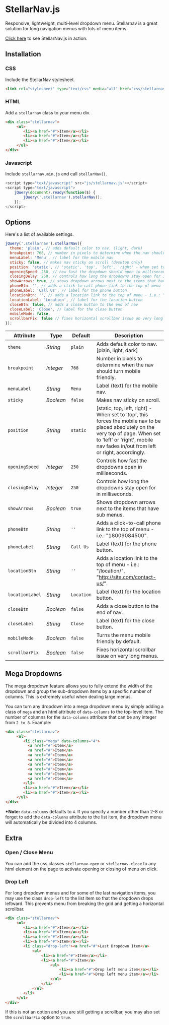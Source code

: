 <!-- pagetitle:StellarNav Menu System -->
<!-- layout:page.php -->

# StellarNav.js
Responsive, lightweight, multi-level dropdown menu. Stellarnav is a great solution for long navigation menus with lots of menu items.

<a href="http://vinnymoreira.com/stellarnav-js-demo/">Click here</a> to see StellarNav.js in action.

## Installation

### CSS
Include the StellarNav stylesheet.
```html
<link rel="stylesheet" type="text/css" media="all" href="css/stellarnav.min.css">
```
### HTML
Add a `stellarnav` class to your menu div.
```html
<div class="stellarnav">
     <ul>
        <li><a href="#">Item</a></li>
        <li><a href="#">Item</a></li>
        <li><a href="#">Item</a></li>
     </ul>
</div>
```

### Javascript
Include `stellarnav.min.js` and call `stellarNav()`.
```javascript
<script type="text/javascript" src="js/stellarnav.js"></script>
<script type="text/javascript">
	jQuery(document).ready(function($) {
		jQuery('.stellarnav').stellarNav();
	});
</script>
```
## Options

Here's a list of available settings.

```javascript
jQuery('.stellarnav').stellarNav({
  theme: 'plain', // adds default color to nav. (light, dark)
  breakpoint: 768, // number in pixels to determine when the nav should turn mobile friendly
  menuLabel: 'Menu', // label for the mobile nav
  sticky: false, // makes nav sticky on scroll (desktop only)
  position: 'static', // 'static', 'top', 'left', 'right' - when set to 'top', this forces the mobile nav to be placed absolutely on the very top of page
  openingSpeed: 250, // how fast the dropdown should open in milliseconds
  closingDelay: 250, // controls how long the dropdowns stay open for in milliseconds
  showArrows: true, // shows dropdown arrows next to the items that have sub menus
  phoneBtn: '', // adds a click-to-call phone link to the top of menu - i.e.: "18009084500"
  phoneLabel: 'Call Us', // label for the phone button
  locationBtn: '', // adds a location link to the top of menu - i.e.: "/location/", "http://site.com/contact-us/"
  locationLabel: 'Location', // label for the location button
  closeBtn: false, // adds a close button to the end of nav
  closeLabel: 'Close', // label for the close button
  mobileMode: false,
  scrollbarFix: false // fixes horizontal scrollbar issue on very long navs
});
```

Attribute			| Type				| Default		| Description
---						| ---					| ---				| ---
`theme`		| *String*		| `plain`		| Adds default color to nav. [plain, light, dark]
`breakpoint`	| *Integer*		| `768`		| Number in pixels to determine when the nav should turn mobile friendly.
`menuLabel`	| *String*		| `Menu`		| Label (text) for the mobile nav.
`sticky`	| *Boolean*		| `false`		| Makes nav sticky on scroll.
`position`	| *String*		| `static`		| [static, top, left, right] - When set to 'top', this forces the mobile nav to be placed absolutely on the very top of page. When set to 'left' or 'right', mobile nav fades in/out from left or right, accordingly.  
`openingSpeed`	| *Integer*		| `250`		| Controls how fast the dropdowns open in milliseconds.
`closingDelay`	| *Integer*		| `250`		| Controls how long the dropdowns stay open for in milliseconds.
`showArrows`	| *Boolean*		| `true`		| Shows dropdown arrows next to the items that have sub menus.
`phoneBtn`	| *String*		| `''`		| Adds a click-to-call phone link to the top of menu - i.e.: "18009084500".
`phoneLabel`	| *String*		| `Call Us`		| Label (text) for the phone button.
`locationBtn`	| *String*		| `''`		| Adds a location link to the top of menu - i.e.: "/location/", "http://site.com/contact-us/".
`locationLabel`	| *String*		| `Location`		| Label (text) for the location button.
`closeBtn`	| *Boolean*		| `false`		| Adds a close button to the end of nav.
`closeLabel`	| *String*		| `Close`		| Label (text) for the close button.
`mobileMode`	| *Boolean*		| `false`		| Turns the menu mobile friendly by default.
`scrollbarFix`	| *Boolean*		| `false`		| Fixes horizontal scrollbar issue on very long menus.

## Mega Dropdowns

The mega dropdown feature allows you to fully extend the width of the dropdown and group the sub-dropdown items by a specific number of columns. This is extremely useful when dealing large menus.

You can turn any dropdown into a mega dropdown menu by simply adding a class of `mega` and an html attribute of `data-columns` to the top-level item. The number of columns for the `data-columns` attribute that can be any integer from `2 to 8`. Example:

```html
<div class="stellarnav">
     <ul>
        <li class="mega" data-columns="4">
          <a href="#">Item</a>
          <a href="#">Item</a>
          <a href="#">Item</a>
          <a href="#">Item</a>
          <a href="#">Item</a>
          <a href="#">Item</a>
          <a href="#">Item</a>
          <a href="#">Item</a>
        </li>
        <li><a href="#">Item</a></li>
        <li><a href="#">Item</a></li>
     </ul>
</div>
```

**&ast;Note:** `data-columns` defaults to `4`. If you specify a number other than 2-8 or forget to add the `data-columns` attribute to the list item, the dropdown menu will automatically be divided into 4 columns.

## Extra

### Open / Close Menu

You can add the css classes `stellarnav-open` or `stellarnav-close` to any html element on the page to activate opening or closing of menu on click.

### Drop Left

For long dropdown menus and for some of the last navigation items, you may use the class `drop-left` to the list item so that the dropdown drops leftward. This prevents menu from breaking the grid and getting a horizontal scrollbar.

```html
<div class="stellarnav">
     <ul>
        <li><a href="#">Item</a></li>
        <li><a href="#">Item</a></li>
        <li><a href="#">Item</a></li>
        <li><a href="#">Item</a></li>
        <li class="drop-left"><a href="#">Last Dropdown Item</a>
        	<ul>
        		<li><a href="#">Item</a></li>
        		<li><a href="#">Item</a>
        			<ul>
        				<li><a href="#">Drop left menu item</a></li>
        				<li><a href="#">Drop left menu item</a></li>
        			</ul>
        		</li>
        	</ul>
        </li>
     </ul>
</div>
```

If this is not an option and you are still getting a scrollbar, you may also set the `scrollbarFix` option to `true`.
